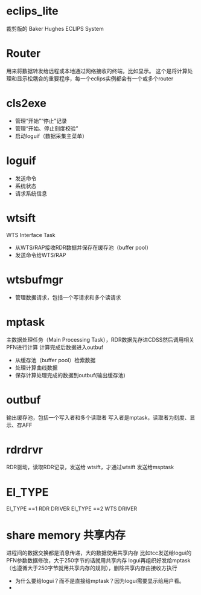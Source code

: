 # eclips_lite
裁剪版的 Baker Hughes ECLIPS System

# Router
 用来将数据转发给远程或本地通过网络接收的终端，比如显示。
 这个是将计算处理和显示松耦合的重要程序，每一个eclips实例都会有一个或多个router
 
# cls2exe
- 管理“开始”“停止”记录
- 管理“开始、停止刻度校验”
- 启动loguif（数据采集主菜单）
# loguif
- 发送命令
- 系统状态
- 请求系统信息
# wtsift
WTS  Interface Task
- 从WTS/RAP接收RDR数据并保存在缓存池（buffer pool）
- 发送命令给WTS/RAP
# wtsbufmgr
- 管理数据请求，包括一个写请求和多个读请求
# mptask
主数据处理任务（Main Processing Task），RDR数据先存进CDSS然后调用相关PFN进行计算
计算完成后数据进入outbuf
- 从缓存池（buffer pool）检索数据
- 处理计算曲线数据
- 保存计算处理完成的数据到outbuf(输出缓存池)
# outbuf
输出缓存池，包括一个写入者和多个读取者
写入者是mptask，读取者为刻度、显示、存AFF

# rdrdrvr
RDR驱动，读取RDR记录，发送给 wtsift，才通过wtsift 发送给msptask

# EI_TYPE
EI_TYPE ==1 RDR DRIVER
EI_TYPE ==2 WTS DRIVER

# share memory 共享内存
进程间的数据交换都是消息传递，大的数据使用共享内存
比如tcc发送给logui的PFN参数数据修改，大于250字节的话就用共享内存
logui再组织好发给mptask（也遵循大于250字节就用共享内存的规则），删除共享内存由接收方执行

- 为什么要给logui？而不是直接给mptask？因为logui需要显示给用户看。
- 
